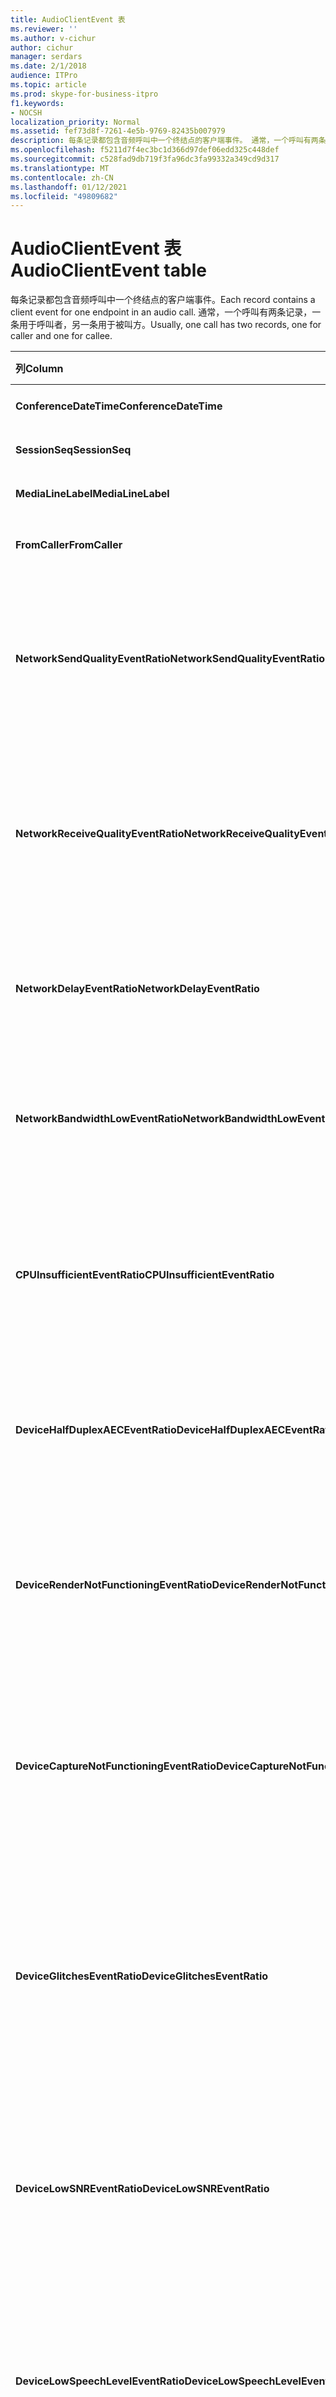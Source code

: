 ```yaml
---
title: AudioClientEvent 表
ms.reviewer: ''
ms.author: v-cichur
author: cichur
manager: serdars
ms.date: 2/1/2018
audience: ITPro
ms.topic: article
ms.prod: skype-for-business-itpro
f1.keywords:
- NOCSH
localization_priority: Normal
ms.assetid: fef73d8f-7261-4e5b-9769-82435b007979
description: 每条记录都包含音频呼叫中一个终结点的客户端事件。 通常，一个呼叫有两条记录，一条用于呼叫者，另一条用于被叫方。
ms.openlocfilehash: f5211d7f4ec3bc1d366d97def06edd325c448def
ms.sourcegitcommit: c528fad9db719f3fa96dc3fa99332a349cd9d317
ms.translationtype: MT
ms.contentlocale: zh-CN
ms.lasthandoff: 01/12/2021
ms.locfileid: "49809682"
---
```

# <a name="audioclientevent-table"></a><span data-ttu-id="c46f1-104">AudioClientEvent 表</span><span class="sxs-lookup"><span data-stu-id="c46f1-104">AudioClientEvent table</span></span>
 
<span data-ttu-id="c46f1-105">每条记录都包含音频呼叫中一个终结点的客户端事件。</span><span class="sxs-lookup"><span data-stu-id="c46f1-105">Each record contains a client event for one endpoint in an audio call.</span></span> <span data-ttu-id="c46f1-106">通常，一个呼叫有两条记录，一条用于呼叫者，另一条用于被叫方。</span><span class="sxs-lookup"><span data-stu-id="c46f1-106">Usually, one call has two records, one for caller and one for callee.</span></span>
  
|<span data-ttu-id="c46f1-107">**列**</span><span class="sxs-lookup"><span data-stu-id="c46f1-107">**Column**</span></span>|<span data-ttu-id="c46f1-108">**数据类型**</span><span class="sxs-lookup"><span data-stu-id="c46f1-108">**Data Type**</span></span>|<span data-ttu-id="c46f1-109">**键/索引**</span><span class="sxs-lookup"><span data-stu-id="c46f1-109">**Key/Index**</span></span>|<span data-ttu-id="c46f1-110">**Details**</span><span class="sxs-lookup"><span data-stu-id="c46f1-110">**Details**</span></span>|
|:-----|:-----|:-----|:-----|
|<span data-ttu-id="c46f1-111">**ConferenceDateTime**</span><span class="sxs-lookup"><span data-stu-id="c46f1-111">**ConferenceDateTime**</span></span> <br/> |<span data-ttu-id="c46f1-112">datetime</span><span class="sxs-lookup"><span data-stu-id="c46f1-112">datetime</span></span>  <br/> |<span data-ttu-id="c46f1-113">主</span><span class="sxs-lookup"><span data-stu-id="c46f1-113">Primary</span></span>  <br/> |<span data-ttu-id="c46f1-114">从 [MediaLine 表引用](medialine-0.md)。</span><span class="sxs-lookup"><span data-stu-id="c46f1-114">Referenced from the [MediaLine table](medialine-0.md).</span></span>  <br/> |
|<span data-ttu-id="c46f1-115">**SessionSeq**</span><span class="sxs-lookup"><span data-stu-id="c46f1-115">**SessionSeq**</span></span> <br/> |<span data-ttu-id="c46f1-116">int</span><span class="sxs-lookup"><span data-stu-id="c46f1-116">int</span></span>  <br/> |<span data-ttu-id="c46f1-117">主</span><span class="sxs-lookup"><span data-stu-id="c46f1-117">Primary</span></span>  <br/> |<span data-ttu-id="c46f1-118">从 [MediaLine 表引用](medialine-0.md)。</span><span class="sxs-lookup"><span data-stu-id="c46f1-118">Referenced from the [MediaLine table](medialine-0.md).</span></span>  <br/> |
|<span data-ttu-id="c46f1-119">**MediaLineLabel**</span><span class="sxs-lookup"><span data-stu-id="c46f1-119">**MediaLineLabel**</span></span> <br/> |<span data-ttu-id="c46f1-120">tinyint</span><span class="sxs-lookup"><span data-stu-id="c46f1-120">tinyint</span></span>  <br/> |<span data-ttu-id="c46f1-121">主</span><span class="sxs-lookup"><span data-stu-id="c46f1-121">Primary</span></span>  <br/> |<span data-ttu-id="c46f1-122">从 [MediaLine 表引用](medialine-0.md)。</span><span class="sxs-lookup"><span data-stu-id="c46f1-122">Referenced from the [MediaLine table](medialine-0.md).</span></span>  <br/> |
|<span data-ttu-id="c46f1-123">**FromCaller**</span><span class="sxs-lookup"><span data-stu-id="c46f1-123">**FromCaller**</span></span> <br/> |<span data-ttu-id="c46f1-124">bit</span><span class="sxs-lookup"><span data-stu-id="c46f1-124">bit</span></span>  <br/> |<span data-ttu-id="c46f1-125">主</span><span class="sxs-lookup"><span data-stu-id="c46f1-125">Primary</span></span>  <br/> |<span data-ttu-id="c46f1-126">0：被叫方的数据</span><span class="sxs-lookup"><span data-stu-id="c46f1-126">0: Callee's data</span></span>  <br/> <span data-ttu-id="c46f1-127">1：呼叫者的数据</span><span class="sxs-lookup"><span data-stu-id="c46f1-127">1: Caller's data</span></span>  <br/> |
|<span data-ttu-id="c46f1-128">**NetworkSendQualityEventRatio**</span><span class="sxs-lookup"><span data-stu-id="c46f1-128">**NetworkSendQualityEventRatio**</span></span> <br/> |<span data-ttu-id="c46f1-129">decimal (5，2) </span><span class="sxs-lookup"><span data-stu-id="c46f1-129">decimal(5,2)</span></span>  <br/> | <br/> |<span data-ttu-id="c46f1-130">因"错误"状态触发 NetworkSendQuality 事件的会话百分比。</span><span class="sxs-lookup"><span data-stu-id="c46f1-130">Percentage of session the NetworkSendQuality event was fired for 'Bad' state.</span></span>  <br/> <span data-ttu-id="c46f1-131">抖动或数据包丢失方面的网络质量十分严重，并影响所发送音频的质量。</span><span class="sxs-lookup"><span data-stu-id="c46f1-131">Network quality in terms of jitter or packet loss is severe and impacting the quality of audio being sent.</span></span>  <br/> |
|<span data-ttu-id="c46f1-132">**NetworkReceiveQualityEventRatio**</span><span class="sxs-lookup"><span data-stu-id="c46f1-132">**NetworkReceiveQualityEventRatio**</span></span> <br/> |<span data-ttu-id="c46f1-133">decimal (5，2) </span><span class="sxs-lookup"><span data-stu-id="c46f1-133">decimal(5,2)</span></span>  <br/> | <br/> |<span data-ttu-id="c46f1-134">因"错误"状态触发 ReceiveSendQuality 事件的会话百分比。</span><span class="sxs-lookup"><span data-stu-id="c46f1-134">Percentage of session the ReceiveSendQuality event was fired for 'Bad' state.</span></span>  <br/> <span data-ttu-id="c46f1-135">抖动或数据包丢失方面的网络质量十分严重，并影响所接收音频的质量。</span><span class="sxs-lookup"><span data-stu-id="c46f1-135">Network quality in terms of jitter or packet loss is severe and impacting the quality of audio being received.</span></span>  <br/> |
|<span data-ttu-id="c46f1-136">**NetworkDelayEventRatio**</span><span class="sxs-lookup"><span data-stu-id="c46f1-136">**NetworkDelayEventRatio**</span></span> <br/> |<span data-ttu-id="c46f1-137">decimal (5，2) </span><span class="sxs-lookup"><span data-stu-id="c46f1-137">decimal(5,2)</span></span>  <br/> | <br/> |<span data-ttu-id="c46f1-138">因"错误"状态触发 Delay 事件的会话百分比。</span><span class="sxs-lookup"><span data-stu-id="c46f1-138">Percentage of session the Delay event was fired for 'Bad' state.</span></span> <span data-ttu-id="c46f1-139">网络延迟严重且通过阻止交互式通信影响体验</span><span class="sxs-lookup"><span data-stu-id="c46f1-139">Network latency is severe and impacting the experience by preventing interactive communication</span></span>  <br/> |
|<span data-ttu-id="c46f1-140">**NetworkBandwidthLowEventRatio**</span><span class="sxs-lookup"><span data-stu-id="c46f1-140">**NetworkBandwidthLowEventRatio**</span></span> <br/> |<span data-ttu-id="c46f1-141">decimal (5，2) </span><span class="sxs-lookup"><span data-stu-id="c46f1-141">decimal(5,2)</span></span>  <br/> | <br/> |<span data-ttu-id="c46f1-142">因"错误"状态触发 LowBandwidth 事件的会话百分比。</span><span class="sxs-lookup"><span data-stu-id="c46f1-142">Percentage of session the LowBandwidth event was fired for 'Bad' state.</span></span> <span data-ttu-id="c46f1-143">可用带宽不足，无法提供可接受的语音体验。</span><span class="sxs-lookup"><span data-stu-id="c46f1-143">The available bandwidth is insufficient for an acceptable voice experience.</span></span>  <br/> |
|<span data-ttu-id="c46f1-144">**CPUInsufficientEventRatio**</span><span class="sxs-lookup"><span data-stu-id="c46f1-144">**CPUInsufficientEventRatio**</span></span> <br/> |<span data-ttu-id="c46f1-145">decimal (5，2) </span><span class="sxs-lookup"><span data-stu-id="c46f1-145">decimal(5,2)</span></span>  <br/> | <br/> |<span data-ttu-id="c46f1-146">因"错误"状态而触发的 CPU 事件不足的会话百分比。</span><span class="sxs-lookup"><span data-stu-id="c46f1-146">Percentage of session the insufficient CPU event was fired for 'Bad' state.</span></span> <span data-ttu-id="c46f1-147">对于当前使用的模态和应用程序，处理 CPU 周期不足。</span><span class="sxs-lookup"><span data-stu-id="c46f1-147">There are insufficient CPU cycles for processing with the current modalities and applications in use.</span></span> <span data-ttu-id="c46f1-148">这会导致音频通道失真。</span><span class="sxs-lookup"><span data-stu-id="c46f1-148">This causes distortions with the audio channel.</span></span>  <br/> |
|<span data-ttu-id="c46f1-149">**DeviceHalfDuplexAECEventRatio**</span><span class="sxs-lookup"><span data-stu-id="c46f1-149">**DeviceHalfDuplexAECEventRatio**</span></span> <br/> |<span data-ttu-id="c46f1-150">decimal (5，2) </span><span class="sxs-lookup"><span data-stu-id="c46f1-150">decimal(5,2)</span></span>  <br/> | <br/> |<span data-ttu-id="c46f1-151">DeviceHalfDuplexAEC 事件因"错误"状态触发的会话百分比。</span><span class="sxs-lookup"><span data-stu-id="c46f1-151">Percentage of session the DeviceHalfDuplexAEC event was fired for 'Bad' state.</span></span> <span data-ttu-id="c46f1-152">为了防止回声，系统已进入半双工。</span><span class="sxs-lookup"><span data-stu-id="c46f1-152">In order to prevent echo, the system has enter half duplex.</span></span>  <br/> |
|<span data-ttu-id="c46f1-153">**DeviceRenderNotFunctioningEventRatio**</span><span class="sxs-lookup"><span data-stu-id="c46f1-153">**DeviceRenderNotFunctioningEventRatio**</span></span> <br/> |<span data-ttu-id="c46f1-154">decimal (5，2) </span><span class="sxs-lookup"><span data-stu-id="c46f1-154">decimal(5,2)</span></span>  <br/> | <br/> |<span data-ttu-id="c46f1-155">由于"错误"状态而触发 DeviceRenderNotFunctioning 事件的会话百分比。</span><span class="sxs-lookup"><span data-stu-id="c46f1-155">Percentage of session the DeviceRenderNotFunctioning event was fired for 'Bad' state.</span></span> <span data-ttu-id="c46f1-156">当前用于会话的呈现设备无法正常工作。</span><span class="sxs-lookup"><span data-stu-id="c46f1-156">The render device currently being used for the session is not functioning correctly.</span></span> <span data-ttu-id="c46f1-157">这可能会导致单向音频问题。</span><span class="sxs-lookup"><span data-stu-id="c46f1-157">This can cause one-way audio issues.</span></span>  <br/> |
|<span data-ttu-id="c46f1-158">**DeviceCaptureNotFunctioningEventRatio**</span><span class="sxs-lookup"><span data-stu-id="c46f1-158">**DeviceCaptureNotFunctioningEventRatio**</span></span> <br/> |<span data-ttu-id="c46f1-159">decimal (5，2) </span><span class="sxs-lookup"><span data-stu-id="c46f1-159">decimal(5,2)</span></span>  <br/> | <br/> |<span data-ttu-id="c46f1-160">由于"错误"状态而触发 DeviceCaptureNotFunctioning 事件的会话百分比。</span><span class="sxs-lookup"><span data-stu-id="c46f1-160">Percentage of session the DeviceCaptureNotFunctioning event was fired for 'Bad' state.</span></span> <span data-ttu-id="c46f1-161">当前用于会话的捕获设备无法正常工作。</span><span class="sxs-lookup"><span data-stu-id="c46f1-161">The capture device currently being used for the session is not functioning correctly.</span></span> <span data-ttu-id="c46f1-162">这可能会导致单向音频问题。</span><span class="sxs-lookup"><span data-stu-id="c46f1-162">This can cause one-way audio issues.</span></span>  <br/> |
|<span data-ttu-id="c46f1-163">**DeviceGlitchesEventRatio**</span><span class="sxs-lookup"><span data-stu-id="c46f1-163">**DeviceGlitchesEventRatio**</span></span> <br/> |<span data-ttu-id="c46f1-164">decimal (5，2) </span><span class="sxs-lookup"><span data-stu-id="c46f1-164">decimal(5,2)</span></span>  <br/> | <br/> |<span data-ttu-id="c46f1-165">由于"错误"状态而触发 DeviceGlitches 事件的会话百分比。</span><span class="sxs-lookup"><span data-stu-id="c46f1-165">Percentage of session the DeviceGlitches event was fired for 'Bad' state.</span></span> <span data-ttu-id="c46f1-166">音频呈现中出现严重故障，导致失真。</span><span class="sxs-lookup"><span data-stu-id="c46f1-166">There are severe glitches in the rendering of audio which is causing distortions.</span></span> <span data-ttu-id="c46f1-167">这些故障可能是由驱动程序问题、延迟过程调用 (DPC) 导致 (驱动程序) 高 CPU 使用率导致的。</span><span class="sxs-lookup"><span data-stu-id="c46f1-167">These glitches can be caused by driver issues, deferred procedure calls (DPC) storm (drivers), and high CPU usage.</span></span>  <br/> |
|<span data-ttu-id="c46f1-168">**DeviceLowSNREventRatio**</span><span class="sxs-lookup"><span data-stu-id="c46f1-168">**DeviceLowSNREventRatio**</span></span> <br/> |<span data-ttu-id="c46f1-169">decimal (5，2) </span><span class="sxs-lookup"><span data-stu-id="c46f1-169">decimal(5,2)</span></span>  <br/> | <br/> |<span data-ttu-id="c46f1-170">因"错误"状态触发 DeviceLowSNR 事件的会话百分比。</span><span class="sxs-lookup"><span data-stu-id="c46f1-170">Percentage of session the DeviceLowSNR event was fired for 'Bad' state.</span></span> <span data-ttu-id="c46f1-171">捕获质量非常差，可能是非常干扰或用户说话离麦克风太远。</span><span class="sxs-lookup"><span data-stu-id="c46f1-171">The capture quality is very poor, either very noisy or user is talking too far away from the microphone.</span></span> <span data-ttu-id="c46f1-172">这可能会导致失真。</span><span class="sxs-lookup"><span data-stu-id="c46f1-172">This will cause distortions.</span></span>  <br/> |
|<span data-ttu-id="c46f1-173">**DeviceLowSpeechLevelEventRatio**</span><span class="sxs-lookup"><span data-stu-id="c46f1-173">**DeviceLowSpeechLevelEventRatio**</span></span> <br/> |<span data-ttu-id="c46f1-174">decimal (5，2) </span><span class="sxs-lookup"><span data-stu-id="c46f1-174">decimal(5,2)</span></span>  <br/> | <br/> |<span data-ttu-id="c46f1-175">由于"错误"状态而触发 DeviceLowSpeechLevel 事件的会话百分比。</span><span class="sxs-lookup"><span data-stu-id="c46f1-175">Percentage of session the DeviceLowSpeechLevel event was fired for 'Bad' state.</span></span> <span data-ttu-id="c46f1-176">用户的语音级别太低，系统无法进一步增加语音级别。</span><span class="sxs-lookup"><span data-stu-id="c46f1-176">User's speech level is too low and the system cannot increase it any further.</span></span> <span data-ttu-id="c46f1-177">这可能会导致失真或被视为单向音频。</span><span class="sxs-lookup"><span data-stu-id="c46f1-177">This can either cause distortions or perceived as one-way audio.</span></span>  <br/> |
|<span data-ttu-id="c46f1-178">**DeviceClippingEventRatio**</span><span class="sxs-lookup"><span data-stu-id="c46f1-178">**DeviceClippingEventRatio**</span></span> <br/> |<span data-ttu-id="c46f1-179">十 (5，2) </span><span class="sxs-lookup"><span data-stu-id="c46f1-179">Decimal(5,2)</span></span>  <br/> | <br/> |<span data-ttu-id="c46f1-180">因"错误"状态触发 DeviceClipping 事件的会话百分比。</span><span class="sxs-lookup"><span data-stu-id="c46f1-180">Percentage of session the DeviceClipping event was fired for 'Bad' state.</span></span>  <br/> <span data-ttu-id="c46f1-181">当近端语音剪辑麦克风时，远端会听到由于剪裁造成的失真。</span><span class="sxs-lookup"><span data-stu-id="c46f1-181">When near-end speech clips the microphone, far-end hears distortion due to clipping.</span></span> <span data-ttu-id="c46f1-182">避免近端麦克风剪辑很重要。</span><span class="sxs-lookup"><span data-stu-id="c46f1-182">It is important to avoid near-end microphone clipping.</span></span>  <br/> |
|<span data-ttu-id="c46f1-183">**DeviceEchoEventRatio**</span><span class="sxs-lookup"><span data-stu-id="c46f1-183">**DeviceEchoEventRatio**</span></span> <br/> |<span data-ttu-id="c46f1-184">decimal (5，2) </span><span class="sxs-lookup"><span data-stu-id="c46f1-184">decimal(5,2)</span></span>  <br/> | <br/> |<span data-ttu-id="c46f1-185">因"错误"状态触发 DeviceEchoEvent 事件的会话百分比。</span><span class="sxs-lookup"><span data-stu-id="c46f1-185">Percentage of session the DeviceEchoEvent event was fired for 'Bad' state.</span></span> <span data-ttu-id="c46f1-186">设备或设置导致回声超出系统进行补偿的能力。</span><span class="sxs-lookup"><span data-stu-id="c46f1-186">Device or setup is causing echo beyond the ability of the system to compensate.</span></span>  <br/> |
|<span data-ttu-id="c46f1-187">**DeviceNearEndToEchoRatioEventRatio**</span><span class="sxs-lookup"><span data-stu-id="c46f1-187">**DeviceNearEndToEchoRatioEventRatio**</span></span> <br/> |<span data-ttu-id="c46f1-188">decimal (5，2) </span><span class="sxs-lookup"><span data-stu-id="c46f1-188">decimal(5,2)</span></span>  <br/> | <br/> |<span data-ttu-id="c46f1-189">由于"错误"状态而触发 DeviceNearEndToEchoRatio 事件的会话百分比。</span><span class="sxs-lookup"><span data-stu-id="c46f1-189">Percentage of session the DeviceNearEndToEchoRatio event was fired for 'Bad' state.</span></span> <span data-ttu-id="c46f1-190">与捕获的回声相比，用户语音太低，这将影响用户体验，因为它限制了中断用户有多容易。</span><span class="sxs-lookup"><span data-stu-id="c46f1-190">The user's speech is too low compared to the echo being captured which impacts the users experience because it limits how easy it is to interrupt a user.</span></span> <span data-ttu-id="c46f1-191">减小扬声器音量，将麦克风移到距离扬声器更近的位置。</span><span class="sxs-lookup"><span data-stu-id="c46f1-191">Reduce speaker volume, move the microphone closer to the talker.</span></span>  <br/> |
|<span data-ttu-id="c46f1-192">**DeviceMultipleEndpointsEventCount**</span><span class="sxs-lookup"><span data-stu-id="c46f1-192">**DeviceMultipleEndpointsEventCount**</span></span> <br/> |<span data-ttu-id="c46f1-193">int</span><span class="sxs-lookup"><span data-stu-id="c46f1-193">int</span></span>  <br/> ||<span data-ttu-id="c46f1-194">会话期间因"错误"状态触发 DeviceMultipleEndpoints 事件次数。</span><span class="sxs-lookup"><span data-stu-id="c46f1-194">Number of times during session the DeviceMultipleEndpoints event was fired for 'Bad' state.</span></span> <span data-ttu-id="c46f1-195">检测到同一会话中的多个音频终结点，并且系统可以通过减少呈现量来增加音量。</span><span class="sxs-lookup"><span data-stu-id="c46f1-195">Multiple audio endpoints in the same session detected and the system has compensated by reducing render volume.</span></span>  <br/> |
|<span data-ttu-id="c46f1-196">**DeviceHowlingEventCount**</span><span class="sxs-lookup"><span data-stu-id="c46f1-196">**DeviceHowlingEventCount**</span></span> <br/> |<span data-ttu-id="c46f1-197">int</span><span class="sxs-lookup"><span data-stu-id="c46f1-197">int</span></span>  <br/> | <br/> |<span data-ttu-id="c46f1-198">会话期间因"错误"状态触发 DeviceHowlingEvent 事件次数。</span><span class="sxs-lookup"><span data-stu-id="c46f1-198">Number of times during session the DeviceHowlingEvent event was fired for 'Bad' state.</span></span> <span data-ttu-id="c46f1-199">音频反馈循环 (多个终结点共享音频路径) 。</span><span class="sxs-lookup"><span data-stu-id="c46f1-199">Audio feedback loop detected (caused by multiple endpoints sharing audio path).</span></span>  <br/> |
|<span data-ttu-id="c46f1-200">**DeviceRenderZeroVolumeEventRatio**</span><span class="sxs-lookup"><span data-stu-id="c46f1-200">**DeviceRenderZeroVolumeEventRatio**</span></span> <br/> |<span data-ttu-id="c46f1-201">decimal (5，2) </span><span class="sxs-lookup"><span data-stu-id="c46f1-201">decimal(5,2)</span></span>  <br/> ||<span data-ttu-id="c46f1-202">因"错误"状态而触发 DeviceRenderZeroVolume 事件的会话百分比。</span><span class="sxs-lookup"><span data-stu-id="c46f1-202">Percentage of session the DeviceRenderZeroVolume event was fired for being in the "Bad' state.</span></span> <span data-ttu-id="c46f1-203">呈现设备已设置为零卷。</span><span class="sxs-lookup"><span data-stu-id="c46f1-203">The render device was set to zero volume.</span></span>  <br/> <span data-ttu-id="c46f1-204">此列是在 Microsoft Lync Server 2013 中引入的。</span><span class="sxs-lookup"><span data-stu-id="c46f1-204">This column was introduced in Microsoft Lync Server 2013.</span></span>  <br/> |
|<span data-ttu-id="c46f1-205">**DeviceRenderMuteEventRatio**</span><span class="sxs-lookup"><span data-stu-id="c46f1-205">**DeviceRenderMuteEventRatio**</span></span> <br/> |<span data-ttu-id="c46f1-206">decimal (5，2) </span><span class="sxs-lookup"><span data-stu-id="c46f1-206">decimal(5,2)</span></span>  <br/> ||<span data-ttu-id="c46f1-207">因"错误"状态而触发 DeviceRenderMute 事件的会话百分比。</span><span class="sxs-lookup"><span data-stu-id="c46f1-207">Percentage of session the DeviceRenderMute event was fired for being in the "Bad' state.</span></span> <span data-ttu-id="c46f1-208">呈现设备已静音。</span><span class="sxs-lookup"><span data-stu-id="c46f1-208">The render device was muted.</span></span>  <br/> <span data-ttu-id="c46f1-209">此列是在 Microsoft Lync Server 2013 中引入的。</span><span class="sxs-lookup"><span data-stu-id="c46f1-209">This column was introduced in Microsoft Lync Server 2013.</span></span>  <br/> |
   

